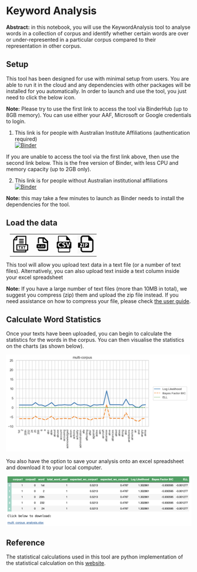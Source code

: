 # Keyword Analysis

<b>Abstract:</b> in this notebook, you will use the KeywordAnalysis tool to analyse words in a collection of corpus and identify whether certain words are over or under-represented in a particular corpus compared to their representation in other corpus.  

## Setup
This tool has been designed for use with minimal setup from users. You are able to run it in the cloud and any dependencies with other packages will be installed for you automatically. In order to launch and use the tool, you just need to click the below icon.

<b>Note:</b> Please try to use the first link to access the tool via BinderHub (up to 8GB memory). You can use either your AAF, Microsoft or Google credentials to login. 

1. This link is for people with Australian Institute Affiliations (authentication required)  
[![Binder](https://binderhub.atap-binder.cloud.edu.au/badge_logo.svg)](https://binderhub.atap-binder.cloud.edu.au/v2/gh/Australian-Text-Analytics-Platform/keyword-analysis/main?labpath=keyword_analysis.ipynb)      

If you are unable to access the tool via the first link above, then use the second link below. This is the free version of Binder, with less CPU and memory capacity (up to 2GB only).  

2. This link is for people without Australian institutional affiliations  
[![Binder](https://mybinder.org/badge_logo.svg)](https://mybinder.org/v2/gh/Australian-Text-Analytics-Platform/keyword-analysis/main?labpath=keyword_analysis.ipynb)  
  
<b>Note:</b> this may take a few minutes to launch as Binder needs to install the dependencies for the tool.

## Load the data
<table style='margin-left: 10px'><tr>
<td> <img width='45' src='./img/txt_icon.png'/> </td>
<td> <img width='45' src='./img/xlsx_icon.png'/> </td>
<td> <img width='45' src='./img/csv_icon.png'/> </td>
<td> <img width='45'src='./img/zip_icon.png'/> </td>
</tr></table>

This tool will allow you upload text data in a text file (or a number of text files). Alternatively, you can also upload text inside a text column inside your excel spreadsheet 

<b>Note:</b> If you have a large number of text files (more than 10MB in total), we suggest you compress (zip) them and upload the zip file instead. If you need assistance on how to compress your file, please check [the user guide](https://github.com/Sydney-Informatics-Hub/HASS-29_Quotation_Tool/blob/main/documents/jupyter-notebook-guide.pdf).  

## Calculate Word Statistics
Once your texts have been uploaded, you can begin to calculate the statistics for the words in the corpus. You can then visualise the statistics on the charts (as shown below).  

<img width='500' src='./img/chart_1.png'/>  

You also have the option to save your analysis onto an excel spreadsheet and download it to your local computer.  

<img width='740' src='./img/table_1.png'/>  

## Reference
The statistical calculations used in this tool are python implementation of the statistical calculation on this [website](https://ucrel.lancs.ac.uk/llwizard.html).

